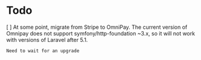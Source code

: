Todo
===================
[ ] At some point, migrate from Stripe to OmniPay.
    The current version of Omnipay does not support
    symfony/http-foundation ~3.x, so it will not work
    with versions of Laravel after 5.1.

    Need to wait for an upgrade

